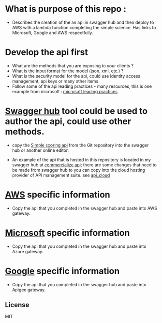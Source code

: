 # What is purpose of this repo :
* Describes the creation of the an api in swagger hub and then deploy to AWS with a lambda function completing the simple science. Has links to Microsoft, Google and AWS respectfully.  

# Develop the api first  
* What are the methods that you are exposing to your clients ?
* What is the input format for the model (json, xml, etc.) ?
* What is the security model for the api, could use identity access management, api keys or many other items.
* Follow some of the api leading practices - many resources, this is one example from microsoft : [microsoft leading practices][ms2]

# [Swagger hub][sh1] tool could be used to author the api, could use other methods.
* copy the [Simple scoring api][api] from the Git repository into the swagger hub or another online editor.

* An example of the api that is hosted in this repository is located in my swagger hub at [commercialize api][soa1]; there are some changes that need to be made from swagger hub to you can copy into the cloud hosting provider of API management suite. see [api_cloud]


# [AWS][aws1] specific information 
* Copy the api that you completed in the swagger hub and paste into AWS gateway.


# [Microsoft][ms1] specific information 
* Copy the api that you completed in the swagger hub and paste into Azure gateway.


# [Google][gg1] specific information 
* Copy the api that you completed in the swagger hub and paste into Apigee gateway.




License
----

MIT


   [sh1]: <https://swagger.io/tools/swaggerhub/>
   [ms1]: <https://azure.microsoft.com/en-us/services/api-management/>
   [ms2]: <https://docs.microsoft.com/en-us/azure/architecture/best-practices/api-design>
   [gg1]: <https://cloud.google.com/apigee-api-management/>
   [aws1]: <https://docs.aws.amazon.com/apigateway/latest/developerguide/integrating-api-with-aws-services-lambda.html>
   [soa1]:<https://app.swaggerhub.com/apis/edeuser/CommercializationAPI_SOA/1.0.0>
   
   [api]: <https://github.com/eddeuser2017/commercialize_api/blob/master/api>
   [api_cloud]: <https://github.com/eddeuser2017/commercialize_api/blob/master/api_cloud>
   [scorePerson]: <https://github.com/eddeuser2017/commercialize_api/blob/master/scorePerson>
